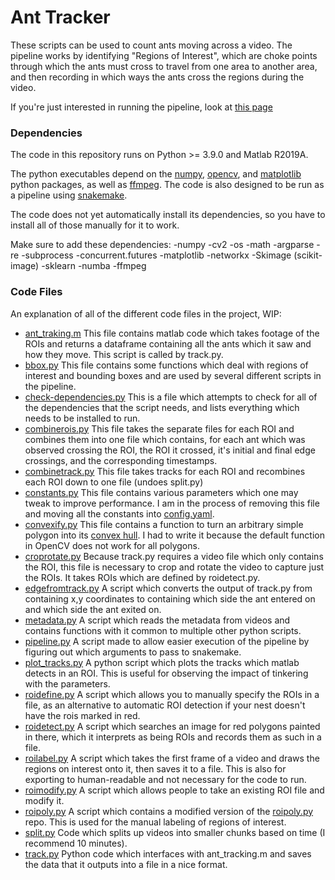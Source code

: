 # Ant Tracker

These scripts can be used to count ants moving across a video. The pipeline works
by identifying "Regions of Interest", which are choke points through which the
ants must cross to travel from one area to another area, and then recording in
which ways the ants cross the regions during the video.

If you're just interested in running the pipeline, look at
[this page](https://github.com/beelabhmc/ant_tracker/wiki/For-People-Looking-to-Run-the-Pipeline)

### Dependencies

The code in this repository runs on Python >= 3.9.0 and Matlab R2019A.

The python executables depend on the [numpy](https://www.numpy.org/),
[opencv](https://opencv.org/), and [matplotlib](https://matplotlib.org/)
python packages, as well as [ffmpeg](https://ffmpeg.org/). The code is also
designed to be run as a pipeline using
[snakemake](https://snakemake.readthedocs.io/en/stable/).

The code does not yet automatically install its dependencies, so you have to
install all of those manually for it to work.

Make sure to add these dependencies: 
-numpy
-cv2
-os
-math
-argparse
-re
-subprocess
-concurrent.futures
-matplotlib
-networkx
-Skimage (scikit-image)
-sklearn
-numba
-ffmpeg

### Code Files

An explanation of all of the different code files in the project, WIP:

 - [ant_traking.m](scripts/ant_tracking.m) This file contains matlab code
   which takes footage of the ROIs and returns a dataframe containing all
   the ants which it saw and how they move. This script is called by track.py.
 - [bbox.py](scripts/bbox.py) This file contains some functions which deal with
   regions of interest and bounding boxes and are used by several different
   scripts in the pipeline.
 - [check-dependencies.py](scripts/checkdependencies.py) This is a file which
   attempts to check for all of the dependencies that the script needs, and
   lists everything which needs to be installed to run.
 - [combinerois.py](scripts/combinerois.py) This file takes the separate files
   for each ROI and combines them into one file which contains, for each ant
   which was observed crossing the ROI, the ROI it crossed, it's initial and
   final edge crossings, and the corresponding timestamps.
 - [combinetrack.py](scripts/combinetrack.py) This file takes tracks for
   each ROI and recombines each ROI down to one file (undoes split.py)
 - [constants.py](scripts/constants.py) This file contains various parameters
   which one may tweak to improve performance. I am in the process of removing
   this file and moving all the constants into [config.yaml](config.yaml).
 - [convexify.py](scripts/convexify.py) This file contains a function to turn an
   arbitrary simple polygon into its
   [convex hull](https://en.wikipedia.org/wiki/Convex_hull). I had to write it
   because the default function in OpenCV does not work for all polygons.
 - [croprotate.py](scripts/croprotate.py) Because track.py requires a video
   file which only contains the ROI, this file is necessary to crop and rotate
   the video to capture just the ROIs. It takes ROIs which are defined by
   roidetect.py.
 - [edgefromtrack.py](scripts/edgefromtrack.py) A script which converts the
   output of track.py from containing x,y coordinates to containing which side
   the ant entered on and which side the ant exited on.
 - [metadata.py](scripts/vid_meta_data.py) A script which reads the
   metadata from videos and contains functions with it common to multiple other
   python scripts.
 - [pipeline.py](pipeline.py) A script made to allow easier execution of the
   pipeline by figuring out which arguments to pass to snakemake.
 - [plot_tracks.py](scripts/plot_tracks.py) A python script which plots the
   tracks which matlab detects in an ROI. This is useful for observing the
   impact of tinkering with the parameters.
 - [roidefine.py](scripts/roidefine.py) A script which allows you to manually
   specify the ROIs in a file, as an alternative to automatic ROI detection
   if your nest doesn't have the rois marked in red.
 - [roidetect.py](scripts/roidetect.py) A script which searches an image for
   red polygons painted in there, which it interprets as being ROIs and records
   them as such in a file.
 - [roilabel.py](scripts/roilabel.py) A script which takes the first frame of a
   video and draws the regions on interest onto it, then saves it to a file.
   This is also for exporting to human-readable and not necessary for the code
   to run.
 - [roimodify.py](scripts/roimodify.py) A script which allows people to take an
   existing ROI file and modify it.
 - [roipoly.py](scripts/roipoly.py) A script which contains a modified version
   of the [roipoly.py](https://github.com/jdoepfert/roipoly.py) repo.
   This is used for the manual labeling of regions of interest.
 - [split.py](scripts/split.py) Code which splits up videos into smaller chunks
   based on time (I recommend 10 minutes).
 - [track.py](scripts/track.py) Python code which interfaces with ant_tracking.m
   and saves the data that it outputs into a file in a nice format.


